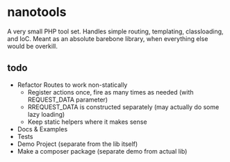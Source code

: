 nanotools
=========

A very small PHP tool set. Handles simple routing, templating, classloading, and IoC. Meant as an absolute barebone library, when everything else would be overkill. 

todo
----
- Refactor Routes to work non-statically
    * Register actions once, fire as many times as needed (with REQUEST_DATA parameter)
    * RREQUEST_DATA is constructed separately (may actually do some lazy loading)
    * Keep static helpers where it makes sense
- Docs & Examples
- Tests
- Demo Project (separate from the lib itself)
- Make a composer package (separate demo from actual lib)

